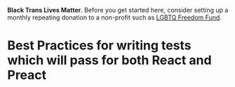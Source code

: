 **Black Trans Lives Matter**. Before you get started here, consider setting up a monthly repeating donation to a non-profit such as [LGBTQ Freedom Fund](https://www.lgbtqfund.org/).

# Best Practices for writing tests which will pass for both React and Preact
